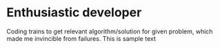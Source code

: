 # Enthusiastic developer
Coding trains to get relevant algorithm/solution for given problem, which made me invincible from failures.
This is sample text
